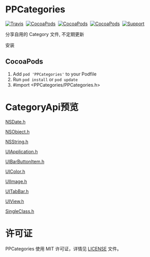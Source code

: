 PPCategories
==============
[![Travis](https://img.shields.io/travis/rust-lang/rust.svg)](https://github.com/SimleCp/PPCategories)&nbsp;
[![CocoaPods](https://img.shields.io/cocoapods/v/PPCategories.svg)](https://github.com/SimleCp/PPCategories)&nbsp;
[![CocoaPods](https://img.shields.io/badge/platform-iOS-green.svg)](https://github.com/SimleCp/PPCategories)&nbsp;
[![CocoaPods](https://img.shields.io/cocoapods/l/PPCategories.svg)](https://github.com/SimleCp/PPCategories)&nbsp;
[![Support](https://img.shields.io/badge/support-iOS7%2B-green.svg?style=flat)](https://www.apple.com/nl/ios/)

分享自用的 Category 文件, 不定期更新

安装

## CocoaPods

1. Add `pod 'PPCategories'` to your Podfile
2. Run `pod install` or `pod update`
3. #import \<PPCategories/PPCategories.h\>

CategoryApi预览
==============

[NSDate.h](https://github.com/SimleCp/PPCategories/blob/master/PPCategories/NSDate/NSDate%2BPPExtension.h)

[NSObject.h](https://github.com/SimleCp/PPCategories/blob/master/PPCategories/NSObject/NSObject%2BPPExtension.h)

[NSString.h](https://github.com/SimleCp/PPCategories/blob/master/PPCategories/NSString/NSString%2BPPExtension.h)

[UIApplication.h](https://github.com/SimleCp/PPCategories/blob/master/PPCategories/UIApplication/UIApplication%2BPPExtension.h)

[UIBarButtonItem.h](https://github.com/SimleCp/PPCategories/blob/master/PPCategories/UIBarButtonItem/UIBarButtonItem%2BPPExtension.h)

[UIColor.h](https://github.com/SimleCp/PPCategories/blob/master/PPCategories/UIColor/UIColor%2BPPExtension.h)

[UIImage.h](https://github.com/SimleCp/PPCategories/blob/master/PPCategories/UIImage/UIImage%2BPPExtension.h)

[UITabBar.h](https://github.com/SimleCp/PPCategories/blob/master/PPCategories/UITabBar/UITabBar%2BPPBadge.h)

[UIView.h](https://github.com/SimleCp/PPCategories/blob/master/PPCategories/UIView/UIView%2BPPExtension.h)

[SingleClass.h](https://github.com/SimleCp/PPCategories/blob/master/PPCategories/SingleClass/Single.h)

许可证
==============
PPCategories 使用 MIT 许可证，详情见 [LICENSE](https://github.com/SimleCp/PPCategories/blob/master/LICENSE) 文件。
